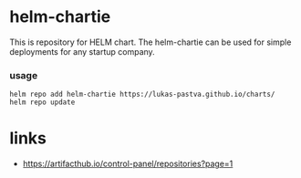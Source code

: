 # helm-chartie

This is repository for HELM chart.
The helm-chartie can be used for simple deployments for any startup company.

### usage

```
helm repo add helm-chartie https://lukas-pastva.github.io/charts/
helm repo update
```

# links

- https://artifacthub.io/control-panel/repositories?page=1